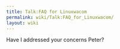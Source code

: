 ```yaml
---
title: Talk:FAQ for Linuxwacom
permalink: wiki/Talk:FAQ_for_Linuxwacom/
layout: wiki
---
```


Have I addressed your concerns Peter?
